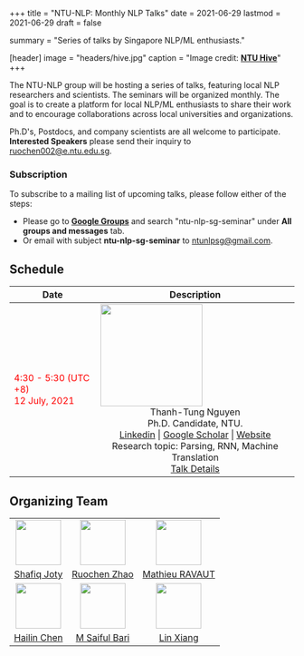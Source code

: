 +++
title = "NTU-NLP: Monthly NLP Talks"
date = 2021-06-29
lastmod = 2021-06-29
draft = false

summary = "Series of talks by Singapore NLP/ML enthusiasts."

[header]
image = "headers/hive.jpg"
caption = "Image credit: [**NTU Hive**](https://www.dezeen.com/2015/03/10/thomas-heatherwick-textured-tower-balconies-cpg-consultants-learning-hub-nanyang-technological-university-singapore/)"
+++

The NTU-NLP group will be hosting a series of talks, featuring local NLP researchers and scientists. The seminars will be organized monthly. The goal is to create a platform for local NLP/ML enthusiasts to share their work and to encourage collaborations across local universities and organizations.

Ph.D's, Postdocs, and company scientists are all welcome to participate. **Interested Speakers** please send their inquiry to ruochen002@e.ntu.edu.sg.

### Subscription

To subscribe to a mailing list of upcoming talks, please follow either of the steps:
- Please go to [**Google Groups**](http://groups.google.com) and search "ntu-nlp-sg-seminar" under **All groups and messages** tab.
- Or email with subject **ntu-nlp-sg-seminar** to <ntunlpsg@gmail.com>.


## Schedule
<!-- ### Time: <span style="color:red">TBA</span> -->
| Date | Description |
| ------ | ----------- |
|  <span style="color:red"> 4:30 - 5:30 (UTC +8) <br> 12 July, 2021 </span>  |  <img class="img-circle" style="width: 180px;" src="../../person/thomas.jpg"> <br> <center> Thanh-Tung Nguyen <br> Ph.D. Candidate, NTU. <br> [Linkedin](https://www.linkedin.com/in/tungngthanh/) \|  [Google Scholar](https://scholar.google.com/citations?user=NkKC6zYAAAAJ&hl=en) \| [Website](https://tungngthanh.github.io/) <br> Research topic: Parsing, RNN, Machine Translation <br> [Talk Details](../../talk/thomas) |


## Organizing Team
|| | |
|:---: | :---: | :---: |
|<img class="img-circle" style="width: 80px;" src="../../person/shafiq.jpg"> | <img class="img-circle" style="width: 80px;" src="../../person/ruochen.jpg"> | <img class="img-circle" style="width: 80px;" src="../../person/ravaut.jpg"> |
| [Shafiq Joty](https://raihanjoty.github.io/)|[Ruochen Zhao](https://www.linkedin.com/in/esther-ruochen-zhao-855357150/)| [Mathieu RAVAUT](https://www.linkedin.com/in/mravox/) |
| <img class="img-circle" style="width: 80px;" src="../../person/Chen.jpg"> | <img class="img-circle" style="width: 80px;" src="../../person/saiful.jpg">  | <img class="img-circle" style="width: 80px;" src="../../person/LinXiang.jpg"> |
| [Hailin Chen](https://www.linkedin.com/in/chenhailin/)  | [M Saiful Bari](https://sbmaruf.github.io) |[Lin Xiang](https://shawnlimn.github.io)|